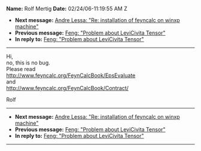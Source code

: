 **Name:** Rolf Mertig
**Date:** 02/24/06-11:19:55 AM Z

  - **Next message:** [Andre Lessa: "Re: installation of feyncalc on
    winxp machine"](0354.html)
  - **Previous message:** [Feng: "Problem about LeviCivita
    Tensor"](0352.html)
  - **In reply to:** [Feng: "Problem about LeviCivita
    Tensor"](0352.html)

-----

Hi,  
no, this is no bug.  
Please read  
<http://www.feyncalc.org/FeynCalcBook/EpsEvaluate>  
and  
<http://www.feyncalc.org/FeynCalcBook/Contract/>  

Rolf  

-----

  - **Next message:** [Andre Lessa: "Re: installation of feyncalc on
    winxp machine"](0354.html)
  - **Previous message:** [Feng: "Problem about LeviCivita
    Tensor"](0352.html)
  - **In reply to:** [Feng: "Problem about LeviCivita
    Tensor"](0352.html)

-----

